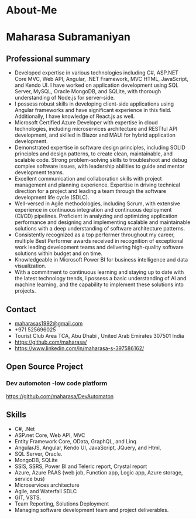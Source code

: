 # About-Me
 
# Maharasa Subramaniyan
## Professional summary
- Developed expertise in various technologies including C#, ASP.NET Core MVC, Web API, Angular, .NET Framework, MVC HTML, JavaScript, and Kendo UI. I have worked on application development using SQL Server, MySQL, Oracle MongoDB, and SQLite, with thorough understanding of Node.js for server-side. 
- I possess robust skills in developing client-side applications using Angular frameworks and have significant experience in this field. Additionally, I have knowledge of React.js as well.
- Microsoft Certified Azure Developer with expertise in cloud technologies, including microservices architecture and RESTful API development, and skilled in Blazor and MAUI for hybrid application development.
- Demonstrated expertise in software design principles, including SOLID principles and design patterns, to create clean, maintainable, and scalable code. Strong problem-solving skills to troubleshoot and debug complex software issues, with leadership abilities to guide and mentor development teams.
- Excellent communication and collaboration skills with project management and planning experience. Expertise in driving technical direction for a project and leading a team through the software development life cycle (SDLC).
- Well-versed in Agile methodologies, including Scrum, with extensive experience in continuous integration and continuous deployment (CI/CD) pipelines. Proficient in analyzing and optimizing application performance and designing and implementing scalable and maintainable solutions with a deep understanding of software architecture patterns.
- Consistently recognized as a top performer throughout my career, multiple Best Performer awards received in recognition of exceptional work leading development teams and delivering high-quality software solutions within budget and on time.
- Knowledgeable in Microsoft Power BI for business intelligence and data visualization.
- With a commitment to continuous learning and staying up to date with the latest technology trends, I possess a basic understanding of AI and machine learning, and the capability to implement these solutions into projects.



## Contact
- maharasas1992@gmail.com
-	+971 525696025
-	Tourist Club Area
TCA, Abu Dhabi , United Arab Emirates 307501 
 	India 
- https://github.com/maharasa/ 
- https://www.linkedin.com/in/maharasa-s-397586162/
## Open Source Project
### Dev automoton -low code platform 
 https://github.com/maharasa/DevAutomaton
## Skills
-	C#, .Net
-	ASP.net Core, Web API, MVC
-	Entity Framework Core, OData, GraphQL, and Linq
-	AngularJS, Angular, Kendo UI, JavaScript, JQuery, and Html,
-	SQL Server, Oracle.
-	MongoDB, SQLite
-	SSIS, SSRS, Power BI and Teleric report, Crystal report
-	Azure, Azure PAAS (web job, Function app, Logic app, Azure storage, service bus)
-	Microservices architecture
-	Agile, and Waterfall SDLC
-	GIT, VSTS.
-	Team Reporting, Solutions Deployment
-	Managing software development team and project deliverables.
 
